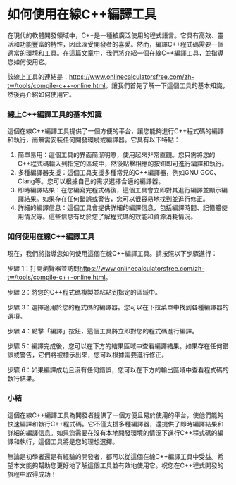 如何使用在線C++編譯工具
=============

在現代的軟體開發領域中，C++是一種被廣泛使用的程式語言。它具有高效、靈活和功能豐富的特性，因此深受開發者的喜愛。然而，編譯C++程式碼需要一個適當的環境和工具。在這篇文章中，我們將介紹一個在線C++編譯工具，並指導您如何使用它。

該線上工具的連結是：<https://www.onlinecalculatorsfree.com/zh-tw/tools/compile-c++-online.html>。讓我們首先了解一下這個工具的基本知識，然後再介紹如何使用它。

### 線上C++編譯工具的基本知識

這個在線C++編譯工具提供了一個方便的平台，讓您能夠進行C++程式碼的編譯和執行，而無需安裝任何開發環境或編譯器。它具有以下特點：

1. 簡單易用：這個工具的界面簡潔明瞭，使用起來非常直觀。您只需將您的C++程式碼輸入到指定的區域中，然後點擊相應的按鈕即可進行編譯和執行。
2. 多種編譯器支援：這個工具支援多種常見的C++編譯器，例如GNU GCC、Clang等。您可以根據自己的需求選擇合適的編譯器。
3. 即時編譯結果：在您編寫完程式碼後，這個工具會立即對其進行編譯並顯示編譯結果。如果存在任何錯誤或警告，您可以很容易地找到並進行修正。
4. 詳細的編譯信息：這個工具會提供詳細的編譯信息，包括編譯時間、記憶體使用情況等。這些信息有助於您了解程式碼的效能和資源消耗情況。

### 如何使用在線C++編譯工具

現在，我們將指導您如何使用這個在線C++編譯工具。請按照以下步驟進行：

步驟 1：打開瀏覽器並訪問<https://www.onlinecalculatorsfree.com/zh-tw/tools/compile-c++-online.html>。

步驟 2：將您的C++程式碼複製並粘貼到指定的區域中。

步驟 3：選擇適用於您的程式碼的編譯器。您可以在下拉菜單中找到各種編譯器的選項。

步驟 4：點擊「編譯」按鈕，這個工具將立即對您的程式碼進行編譯。

步驟 5：編譯完成後，您可以在下方的結果區域中查看編譯結果。如果存在任何錯誤或警告，它們將被標示出來，您可以根據需要進行修正。

步驟 6：如果編譯成功且沒有任何錯誤，您可以在下方的輸出區域中查看程式碼的執行結果。

### 小結

這個在線C++編譯工具為開發者提供了一個方便且易於使用的平台，使他們能夠快速編譯和執行C++程式碼。它不僅支援多種編譯器，還提供了即時編譯結果和詳細的編譯信息。如果您需要在沒有本地開發環境的情況下進行C++程式碼的編譯和執行，這個工具將是您的理想選擇。

無論是初學者還是有經驗的開發者，都可以從這個在線C++編譯工具中受益。希望本文能夠幫助您更好地了解這個工具並有效地使用它。祝您在C++程式開發的旅程中取得成功！